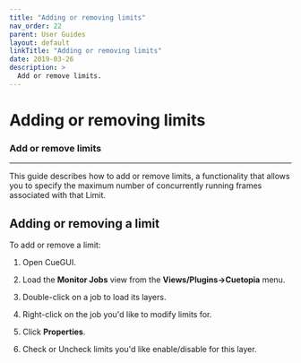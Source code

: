 ```yaml
---
title: "Adding or removing limits"
nav_order: 22
parent: User Guides
layout: default
linkTitle: "Adding or removing limits"
date: 2019-03-26
description: >
  Add or remove limits.
---
```


# Adding or removing limits

### Add or remove limits

---

This guide describes how to add or remove limits, a functionality that allows
you to specify the maximum number of concurrently running frames 
associated with that Limit.


## Adding or removing a limit

To add or remove a limit:

1.  Open CueGUI.

1. Load the **Monitor Jobs** view from the **Views/Plugins->Cuetopia** menu.

1. Double-click on a job to load its layers.

1. Right-click on the job you'd like to modify limits for.

1. Click **Properties**.

1. Check or Uncheck limits you'd like enable/disable for this layer.
